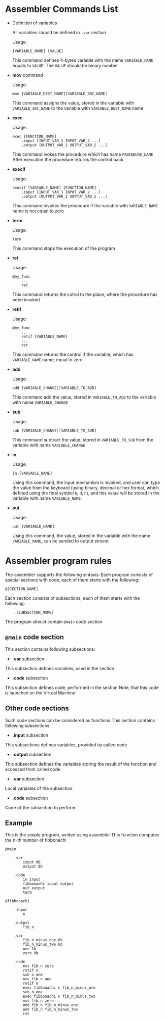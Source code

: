 # Assembler Commands List

* Definition of variables

    All variables should be defined in `.var` section

    Usage:
    ```
    [VARIABLE_NAME] [VALUE]
    ```
     This command defines 4-bytes variable with the name `VARIABLE_NAME` equals to `VALUE`. The `VALUE` should be binary number


* **mov** command

    Usage:
    ```
    mov [VARIABLE_DEST_NAME][VARIABLE_SRC_NAME]
    ```
    This command assigns the value, stored in the variable with `VARIABLE_SRC_NAME` to the variable with `VARIABLE_DEST_NAME` name

* **exec** 

    Usage:
    ```
    exec [FUNCTION_NAME] 
        .input [INPUT_VAR_1 INPUT_VAR_2 ...] 
        .output [OUTPUT_VAR_1 OUTPUT_VAR_2 ...]
    ```

    This command ivokes the procedure which has name `PROCEDURE_NAME`
    After execution the procedure returns the control back

* **execif** 

    Usage:
    ```
    execif [VARIABLE_NAME] [FUNCTION_NAME] 
        .input [INPUT_VAR_1 INPUT_VAR_2 ...] 
        .output [OUTPUT_VAR_1 OUTPUT_VAR_2 ...]
    ```

    This command invokes the procedure if the variable with `VARIABLE_NAME` name is not equal to zero

* **term** 

    Usage:
    ```
    term
    ```

    This command stops the execution of the program

* **ret** 

    Usage:
    ```
    @my_func
        ...
        ret
    ```

    This command returns the cotrol to the place, where the procedure has been invoked

* **retif**

    Usage:
    ```
    @my_func
        ...
        retif [VARIABLE_NAME]
        ...
        ret
    ```

    This command returns the control if the variable, which has `VARIABLE_NAME` name, equal to zero

* **add** 

    Usage:
    ```
    add [VARIABLE_CHANGE][VARIABLE_TO_ADD]
    ```

    This command add the value, stored in `VARIABLE_TO_ADD` to the variable with name `VARIABLE_CHANGE`

* **sub** 

    Usage:
    ```
    sub [VARIABLE_CHANGE][VARIABLE_TO_SUB]
    ```

    This command subtract the value, stored in `VARIABLE_TO_SUB` from the variable with name `VARIABLE_CHANGE`

* **in** 

    Usage:

    ```
    in [VARIABLE_NAME]
    ```

    Using this command, the input mechanism is invoked, and user can type the value from the keyboard (using binary, decimal or hex format, which defined using the final symbol `b`, `d`, `h`), and this value will be stored in the variable with name `VARIABLE_NAME`

* **out**

    Usage:
    ```
    out [VARIABLE_NAME]
    ```

    Using this command, the value, stored in the variable with the name `VARIABLE_NAME`, can be sended to output stream

# Assembler program rules

The assembler supports the following sintaxis:
Each program consists of special sections with code, each of them starts with
the following:
```
@[SECTION_NAME]
```
Each section consists of subsections, each of them starts with the following:
```
    .[SUBSECTION_NAME]
```

The program should contain `@main` code section

## `@main` code section

This section contains following subsections:

* **.var** subsection

This subsection defines variables, used in the section

* **.code** subsection

This subsection defines code, performed in the section
Note, that this code is launched on the Virtual Machine

## Other code sections

Such code sections can be considered as functions
This section contains following subsections:

* **.input** subsection

This subsections defines variables, provided by called code

* **.output** subsection

This subsection defines the variables storing the result of the function and accessed from called code 

* **.var** subsection

Local variables of the subsection

* **.code** subsection

Code of the subsection to perform


## Example

This is the simple program, written using assembler
This function computes the n-th number of fibbonachi

```
@main

    .var
        input 0b
        output 0b

    .code
        in input
        fibbonachi input output
        out output
        term

@fibbonachi
    
    .input
        n
    
    .output
        fib_n
    
    .var
        fib_n_minus_one 0b
        fib_n_minus_two 0b
        one 1b
        zero 0b

    .code
        mov fib_n zero
        retif n 
        sub n one
        mov fib_n one
        retif n 
        exec fibbonachi n fib_n_minus_one
        sub n one
        exec fibbonachi n fib_n_minus_two
        mov fib_n zero
        add fib_n fib_n_minus_one
        add fib_n fib_n_minus_two
        ret
```
    
    